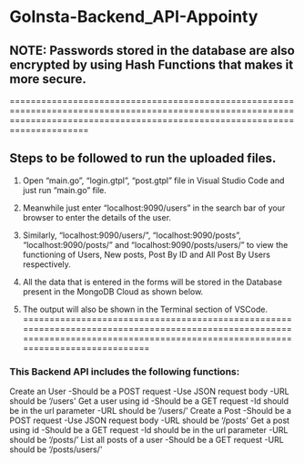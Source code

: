 # GoInsta-Backend_API-Appointy
## NOTE: Passwords stored in the database are also encrypted by using Hash Functions that makes it more secure.
=================================================================================================================================================================================
## Steps to be followed to run the uploaded files.

1)	Open “main.go”, “login.gtpl”, “post.gtpl”  file in Visual Studio Code and just run “main.go” file.

2)	Meanwhile just enter “localhost:9090/users” in the search bar of your browser to enter the details of the user.

3)	Similarly, “localhost:9090/users/”, “localhost:9090/posts”, “localhost:9090/posts/” and “localhost:9090/posts/users/” to view the functioning of Users, New posts, Post By ID and All Post By Users respectively.

4)	All the data that is entered in the forms will be stored in the Database present in the MongoDB Cloud as shown below.

5)	The output will also be shown in the Terminal section of VSCode.
=================================================================================================================================================================================

### This Backend API includes the following functions:

Create an User
 -Should be a POST request
 -Use JSON request body
 -URL should be ‘/users'
Get a user using id
 -Should be a GET request
 -Id should be in the url parameter
 -URL should be ‘/users/<id here>’
Create a Post
 -Should be a POST request
 -Use JSON request body
 -URL should be ‘/posts'
Get a post using id
 -Should be a GET request
 -Id should be in the url parameter
 -URL should be ‘/posts/<id here>’
List all posts of a user
 -Should be a GET request
 -URL should be ‘/posts/users/<Id here>'
